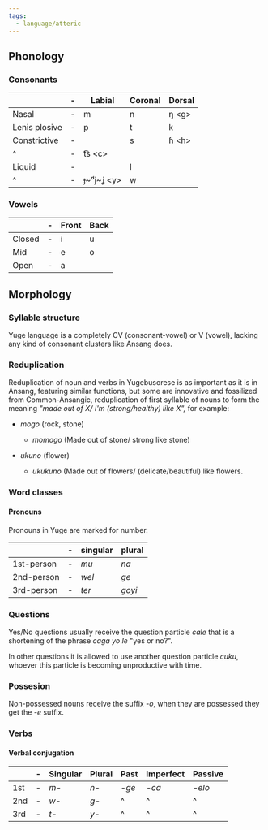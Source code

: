 ```yaml
---
tags:
  - language/atteric
---
```

## Phonology
### Consonants
|               | -   | Labial      | Coronal | Dorsal |
| ------------- | --- | ----------- | ------- | ------ |
| Nasal         | -   | m           | n       | ŋ \<g> |
| Lenis plosive | -   | p           | t       | k      |
| Constrictive  | -   |             | s       | ɦ \<h> |
| ^             | -   | t͡s \<c>    |         |        |
| Liquid        | -   |             | l       |        |
| ^             | -   | ɟ~ᵈj~ʝ \<y> | w       |        |
### Vowels

|        | -   | Front | Back |
| ------ | --- | ----- | ---- |
| Closed | -   | i     | u    |
| Mid    | -   | e     | o    |
| Open   | -   | a     |      |

## Morphology

### Syllable structure

Yuge language is a completely CV (consonant-vowel) or V (vowel), lacking any kind of consonant clusters like Ansang does.

### Reduplication

Reduplication of noun and verbs in Yugebusorese is as important as it is in Ansang, featuring similar functions, but some are innovative and fossilized from Common-Ansangic, reduplication of first syllable of nouns to form the meaning _"made out of X/ I'm (strong/healthy) like X",_ for example:

- _mogo_ (rock, stone)
	- _momogo_ (Made out of stone/  strong like stone)

- _ukuno_ (flower)
	- _ukukuno_ (Made out of flowers/ (delicate/beautiful) like flowers.
### Word classes
#### Pronouns
Pronouns in Yuge are marked for number.

|            | -   | singular | plural |
| ---------- | --- | -------- | ------ |
| 1st-person | -   | _mu_     | _na_   |
| 2nd-person | -   | _wel_    | _ge_   |
| 3rd-person | -   | _ter_    | _goyi_ |
### Questions

Yes/No questions usually receive the question particle _cale_ that is a shortening of the phrase _caga yo le_ "yes or no?".

In other questions it is allowed to use another question particle _cuku_, whoever this particle is becoming unproductive with time.
### Possesion

Non-possessed nouns receive the suffix _-o_, when they are possessed they get the _-e_ suffix.

### Verbs

#### Verbal conjugation

|     | -   | Singular | Plural | Past  | Imperfect | Passive |
| --- | --- | -------- | ------ | ----- | --------- | ------- |
| 1st | -   | _m-_     | _n-_   | _-ge_ | _-ca_     | _-elo_  |
| 2nd | -   | _w-_     | _g-_   | ^     | ^         | ^       |
| 3rd | -   | _t-_     | _y-_   | ^     | ^         | ^       |
